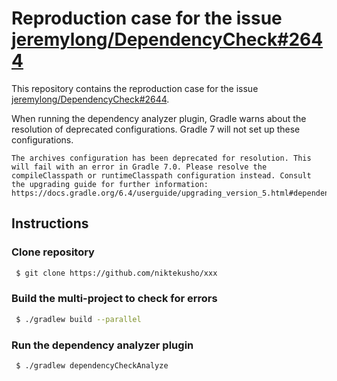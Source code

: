 # Reproduction case for the issue [jeremylong/DependencyCheck#2644](https://github.com/jeremylong/DependencyCheck/issues/2644)

This repository contains the reproduction case for the issue [jeremylong/DependencyCheck#2644](https://github.com/jeremylong/DependencyCheck/issues/2644).

When running the dependency analyzer plugin,  Gradle warns about the resolution of deprecated configurations. Gradle 7 will not set up these configurations. 

```
The archives configuration has been deprecated for resolution. This will fail with an error in Gradle 7.0. Please resolve the compileClasspath or runtimeClasspath configuration instead. Consult the upgrading guide for further information: https://docs.gradle.org/6.4/userguide/upgrading_version_5.html#dependencies_should_no_longer_be_declared_using_the_compile_and_runtime_configurations
```

## Instructions

### Clone repository

```sh
 $ git clone https://github.com/niktekusho/xxx
``` 

### Build the multi-project to check for errors

```sh
 $ ./gradlew build --parallel
``` 

### Run the dependency analyzer plugin

```sh
 $ ./gradlew dependencyCheckAnalyze
``` 
